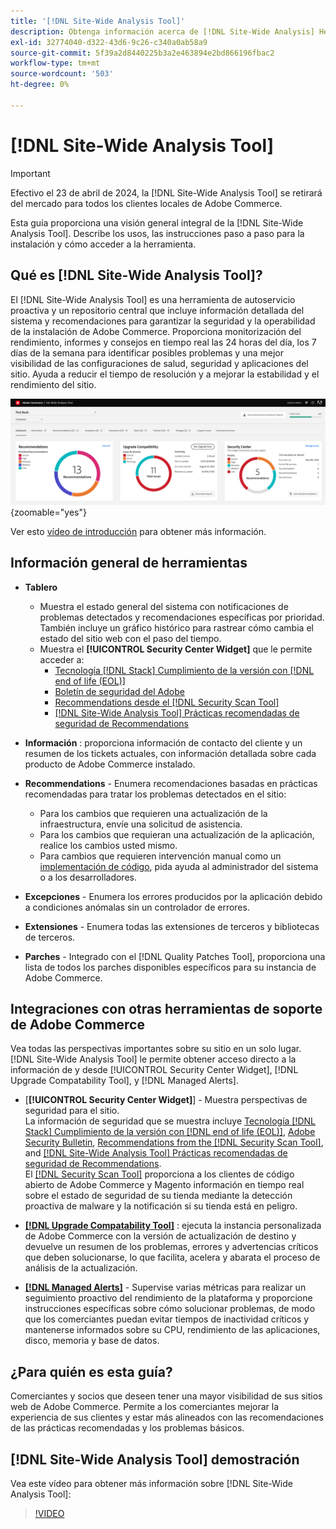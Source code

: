 ```yaml
---
title: '[!DNL Site-Wide Analysis Tool]'
description: Obtenga información acerca de [!DNL Site-Wide Analysis] Herramienta, sus usos, el proceso de instalación y cómo obtener acceso
exl-id: 32774040-d322-43d6-9c26-c340a0ab58a9
source-git-commit: 5f39a2d8440225b3a2e463894e2bd866196fbac2
workflow-type: tm+mt
source-wordcount: '503'
ht-degree: 0%

---
```


# [!DNL Site-Wide Analysis Tool]

>[!IMPORTANT]
>
>Efectivo el 23 de abril de 2024, la [!DNL Site-Wide Analysis Tool] se retirará del mercado para todos los clientes locales de Adobe Commerce.

Esta guía proporciona una visión general integral de la [!DNL Site-Wide Analysis Tool]. Describe los usos, las instrucciones paso a paso para la instalación y cómo acceder a la herramienta.

## Qué es [!DNL Site-Wide Analysis Tool]?

El [!DNL Site-Wide Analysis Tool] es una herramienta de autoservicio proactiva y un repositorio central que incluye información detallada del sistema y recomendaciones para garantizar la seguridad y la operabilidad de la instalación de Adobe Commerce. Proporciona monitorización del rendimiento, informes y consejos en tiempo real las 24 horas del día, los 7 días de la semana para identificar posibles problemas y una mejor visibilidad de las configuraciones de salud, seguridad y aplicaciones del sitio. Ayuda a reducir el tiempo de resolución y a mejorar la estabilidad y el rendimiento del sitio.

![Panel de herramientas de análisis de todo el sitio](../../assets/tools/swat-dashboard.png){zoomable="yes"}

Ver esto [vídeo de introducción](https://www.youtube.com/watch?v=KW2R8ki_RG4) para obtener más información.

## Información general de herramientas

- **Tablero**
   - Muestra el estado general del sistema con notificaciones de problemas detectados y recomendaciones específicas por prioridad.<br>
También incluye un gráfico histórico para rastrear cómo cambia el estado del sitio web con el paso del tiempo.
   - Muestra el **[!UICONTROL Security Center Widget]** que le permite acceder a:
      - [Tecnología [!DNL Stack] Cumplimiento de la versión con [!DNL end of life (EOL)]](https://experienceleague.adobe.com/docs/commerce-operations/installation-guide/system-requirements.html)
      - [Boletín de seguridad del Adobe](https://helpx.adobe.com/security/security-bulletin.html)
      - [Recommendations desde el [!DNL Security Scan Tool]](https://experienceleague.adobe.com/docs/commerce-admin/systems/security/security-scan.html)
      - [[!DNL Site-Wide Analysis Tool] Prácticas recomendadas de seguridad de Recommendations](https://experienceleague.adobe.com/docs/commerce-operations/tools/site-wide-analysis-tool/recommendations.html)

- **Información** : proporciona información de contacto del cliente y un resumen de los tickets actuales, con información detallada sobre cada producto de Adobe Commerce instalado.

- **Recommendations** - Enumera recomendaciones basadas en prácticas recomendadas para tratar los problemas detectados en el sitio:
   - Para los cambios que requieren una actualización de la infraestructura, envíe una solicitud de asistencia.
   - Para los cambios que requieran una actualización de la aplicación, realice los cambios usted mismo.
   - Para cambios que requieren intervención manual como un [implementación de código](https://experienceleague.adobe.com/docs/commerce-cloud-service/user-guide/architecture/pro-develop-deploy-workflow.html#deployment-workflow), pida ayuda al administrador del sistema o a los desarrolladores.

- **Excepciones** - Enumera los errores producidos por la aplicación debido a condiciones anómalas sin un controlador de errores.

- **Extensiones** - Enumera todas las extensiones de terceros y bibliotecas de terceros.

- **Parches** - Integrado con el [!DNL Quality Patches Tool], proporciona una lista de todos los parches disponibles específicos para su instancia de Adobe Commerce.

## Integraciones con otras herramientas de soporte de Adobe Commerce

Vea todas las perspectivas importantes sobre su sitio en un solo lugar. [!DNL Site-Wide Analysis Tool] le permite obtener acceso directo a la información de y desde [!UICONTROL Security Center Widget], [!DNL Upgrade Compatability Tool], y [!DNL Managed Alerts].

- [**[!UICONTROL Security Center Widget]**] - Muestra perspectivas de seguridad para el sitio.<br>
La información de seguridad que se muestra incluye [Tecnología [!DNL Stack] Cumplimiento de la versión con [!DNL end of life (EOL)]](https://experienceleague.adobe.com/docs/commerce-operations/installation-guide/system-requirements.html), [Adobe Security Bulletin](https://helpx.adobe.com/security/security-bulletin.html), [Recommendations from the [!DNL Security Scan Tool]](https://experienceleague.adobe.com/docs/commerce-admin/systems/security/security-scan.html), and [[!DNL Site-Wide Analysis Tool] Prácticas recomendadas de seguridad de Recommendations](https://experienceleague.adobe.com/docs/commerce-operations/tools/site-wide-analysis-tool/recommendations.html).<br>
El [[!DNL Security Scan Tool]](https://experienceleague.adobe.com/docs/commerce-admin/systems/security/security-scan.html) proporciona a los clientes de código abierto de Adobe Commerce y Magento información en tiempo real sobre el estado de seguridad de su tienda mediante la detección proactiva de malware y la notificación si su tienda está en peligro.

- [**[!DNL Upgrade Compatability Tool]**](../../upgrade/upgrade-compatibility-tool/overview.md) : ejecuta la instancia personalizada de Adobe Commerce con la versión de actualización de destino y devuelve un resumen de los problemas, errores y advertencias críticos que deben solucionarse, lo que facilita, acelera y abarata el proceso de análisis de la actualización.

- [**[!DNL Managed Alerts]**](https://support.magento.com/hc/en-us/sections/360010758472-Managed-alerts-for-Adobe-Commerce) - Supervise varias métricas para realizar un seguimiento proactivo del rendimiento de la plataforma y proporcione instrucciones específicas sobre cómo solucionar problemas, de modo que los comerciantes puedan evitar tiempos de inactividad críticos y mantenerse informados sobre su CPU, rendimiento de las aplicaciones, disco, memoria y base de datos.

## ¿Para quién es esta guía?

Comerciantes y socios que deseen tener una mayor visibilidad de sus sitios web de Adobe Commerce. Permite a los comerciantes mejorar la experiencia de sus clientes y estar más alineados con las recomendaciones de las prácticas recomendadas y los problemas básicos.

## [!DNL Site-Wide Analysis Tool] demostración

Vea este vídeo para obtener más información sobre [!DNL Site-Wide Analysis Tool]:

>[!VIDEO](https://video.tv.adobe.com/v/344001?quality=12)

